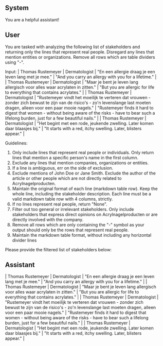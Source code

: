 ## System

You are a helpful assistant!

## User


You are tasked with analyzing the following list of stakeholders and returning only the lines that represent real people. Disregard any lines that mention entities or organizations. Remove all rows which are table dividers using "-".

Input:
| Thomas Rustemeyer | Dermatologist | "En een allergie draag je een leven lang met je mee." | "And you carry an allergy with you for a lifetime." |
| Thomas Rustemeyer | Dermatologist | "Maar je bent je leven lang allergisch voor alles waar acrylaten in zitten." | "But you are allergic for life to everything that contains acrylates." |
| Thomas Rustemeyer | Dermatologist | "Rustemeyer vindt het moeilijk te verteren dat vrouwen - zonder zich bewust te zijn van de risico's - zo'n levenslange last moeten dragen, alleen voor een paar mooie nagels." | "Rustemeyer finds it hard to digest that women - without being aware of the risks - have to bear such a lifelong burden, just for a few beautiful nails." |
| Thomas Rustemeyer | Dermatologist | "Het begint met een rode, jeukende zwelling. Later komen daar blaasjes bij." | "It starts with a red, itchy swelling. Later, blisters appear." |

Guidelines:
1. Only include lines that represent real people or individuals. Only return lines that mention a specific person's name in the first column.
2. Exclude any lines that mention companies, organizations or entities.
3. If a line is ambiguous, err on the side of exclusion.
4. Exclude mentions of John Doe or Jane Smith. Exclude the author of the article or other people which are not directly related to Acrylnagelproducten.
5. Maintain the original format of each line (markdown table row). Keep the whole line, including the stakeholder description. Each line must be a valid markdown table row with 4 columns, strictly.
6. If no lines represent real people, return "None".
7. Filter out too general or irrelevant stakeholders. Only include stakeholders that express direct opinions on Acrylnagelproducten or are directly involved with the company.
8. Remove all rows which are only containing the "-" symbol as your output should only be the rows that represent real people.
9. Maintain the markdown table format, without including any horizontal divider lines

Please provide the filtered list of stakeholders below:
        

## Assistant

| Thomas Rustemeyer | Dermatologist | "En een allergie draag je een leven lang met je mee." | "And you carry an allergy with you for a lifetime." |
| Thomas Rustemeyer | Dermatologist | "Maar je bent je leven lang allergisch voor alles waar acrylaten in zitten." | "But you are allergic for life to everything that contains acrylates." |
| Thomas Rustemeyer | Dermatologist | "Rustemeyer vindt het moeilijk te verteren dat vrouwen - zonder zich bewust te zijn van de risico's - zo'n levenslange last moeten dragen, alleen voor een paar mooie nagels." | "Rustemeyer finds it hard to digest that women - without being aware of the risks - have to bear such a lifelong burden, just for a few beautiful nails." |
| Thomas Rustemeyer | Dermatologist | "Het begint met een rode, jeukende zwelling. Later komen daar blaasjes bij." | "It starts with a red, itchy swelling. Later, blisters appear." |

